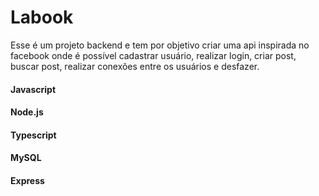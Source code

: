 # Labook
Esse é um projeto backend e tem por objetivo criar uma api inspirada no facebook onde é possível cadastrar usuário, realizar login, criar post, buscar post, realizar conexões entre os usuários e desfazer.

#### Javascript
#### Node.js
#### Typescript
#### MySQL
#### Express
